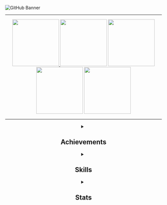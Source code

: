 <!-- Banner -->
 
![GitHub Banner](https://user-images.githubusercontent.com/124378648/230798080-4f13aaa4-2d6c-4018-aa9d-8e08424eb6c6.gif)

---

<!-- Icons section -->
<div align="center">
 
   <span><a href="mailto:l.coldridge@googlemail.com?
    subject=subject text">
    <img src="https://user-images.githubusercontent.com/124378648/230936618-6bfd2d0f-b312-4638-9271-a6ee1730f072.png"
         width="150" /></span>
     <span>[<img src="https://user-images.githubusercontent.com/124378648/230936139-15651a94-80f2-4fd9-8641-100c11c849d7.png"
     width="150" />](https://www.google.co.uk/maps/place/Northampton/@52.2397844,-0.8803981,12z/data=!3m1!4b1!4m6!3m5!1s0x487704236e4aa273:0xcdf495d0d9e86209!8m2!3d52.237065!4d-0.8944421!16zL20vMGgzMF8)</span>
    <span>[<img src="https://user-images.githubusercontent.com/124378648/230935137-2eea28b0-cd25-46d6-bd29-e4ece5cb9fcf.png"
     width="150" />](https://www.linkedin.com/in/lucy-coldridge)</span>
    <span>[<img src="https://user-images.githubusercontent.com/124378648/230941804-b0ae9813-9d95-4002-a0c8-e64f0b72c8d4.png"
            width="150" />](https://github.com/LColdridge/Dashboard_Gallery.git)</span>
    <span>[<img src="https://user-images.githubusercontent.com/124378648/230942446-829acd5e-cec1-4e5c-91f7-d43cfb4bfd87.png"
            width="150" />](https://github.com/LColdridge/LColdridge/blob/main/Lucy%20Coldridge%20CV%20PDF.pdf)</span>
    
    

--- 
 
 <!-- Dropdowns -->
 
 <details> 
  <summary><h2>Achievements</h2></summary>
  
  **`Current Enrollment: Intermediate Python (30% complete)`**
  
  <img src="https://user-images.githubusercontent.com/124378648/230813133-c637fead-901d-441d-934f-776971616d3f.png"
       width="500" />
  <img src="https://user-images.githubusercontent.com/124378648/230813152-0c62d3a6-f202-4ff3-bae8-f0d66494ed2a.png"
       width="500" />
  <img src="https://user-images.githubusercontent.com/124378648/230813170-a6eeb49f-ffcf-477f-9d93-4f5d4fecf059.png"
       width="500" />
 </details>  
  <details>
   <summary><h2>Skills</h2></summary>
   
   Technical Skills  | Soft Skills
------------- | -------------
Word, Excel, Outlook, PowerPoint, OneDrive, Teams, Skype, GitHub, Power BI, Tableau  | Ability to work independently or as a team
Collecting, compiling, and cleaning data | Problem solving, logical and critical thinking
Identifying, analysing, and interpreting data, trends, and patterns | Quick and willing to learn
Producing clear and concise data visualisations | High level of accuracy and detail
Basics of Python, SQL and R | Strong written and verbal communication
 </details>
<details>
<summary><h2>Stats</h2></summary>
 
 ![](https://github-readme-stats.vercel.app/api?username=LColdridge&theme=midnight-purple&hide_border=false&include_all_commits=false&count_private=false)<br/>
 
 </details>





  




